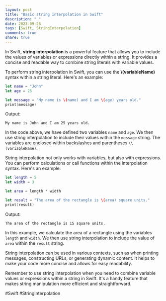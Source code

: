 ```yaml
---
layout: post
title: "Basic string interpolation in Swift"
description: " "
date: 2023-09-26
tags: [Swift, StringInterpolation]
comments: true
share: true
---
```


In Swift, **string interpolation** is a powerful feature that allows you to include the values of variables or expressions directly within a string. It provides a concise and readable way to combine string literals with variable values. 

To perform string interpolation in Swift, you can use the **\\(variableName)** syntax within a string literal. Here's an example:

```swift
let name = "John"
let age = 25

let message = "My name is \(name) and I am \(age) years old."
print(message)
```
Output:
```
My name is John and I am 25 years old.
```

In the code above, we have defined two variables `name` and `age`. We then use string interpolation to include their values within the `message` string. The variables are enclosed within backslashes and parentheses `\\(variableName)`. 

String interpolation not only works with variables, but also with expressions. You can perform calculations or call functions within the interpolation syntax. Here's an example:

```swift
let length = 5
let width = 3

let area = length * width

let result = "The area of the rectangle is \(area) square units."
print(result)
```
Output:
```
The area of the rectangle is 15 square units.
```

In this example, we calculate the area of a rectangle using the variables `length` and `width`. We then use string interpolation to include the value of `area` within the `result` string.

String interpolation can be used in various contexts, such as when printing messages, constructing URLs, or generating dynamic content. It helps to make your code more concise and allows for easy readability.

Remember to use string interpolation when you need to combine variable values or expressions within a string in Swift. It's a handy feature that makes string manipulation more efficient and straightforward. 

#Swift #StringInterpolation